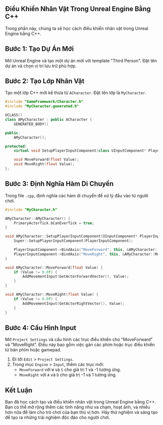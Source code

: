 
## Điều Khiển Nhân Vật Trong Unreal Engine Bằng C++

Trong phần này, chúng ta sẽ học cách điều khiển nhân vật trong Unreal Engine bằng C++.

## Bước 1: Tạo Dự Án Mới
Mở Unreal Engine và tạo một dự án mới với template "Third Person". Đặt tên dự án và chọn vị trí lưu trữ phù hợp.

## Bước 2: Tạo Lớp Nhân Vật
Tạo một lớp C++ mới kế thừa từ `ACharacter`. Đặt tên lớp là `MyCharacter`.

```cpp
#include "GameFramework/Character.h"
#include "MyCharacter.generated.h"

UCLASS()
class AMyCharacter : public ACharacter {
    GENERATED_BODY()

public:
    AMyCharacter();

protected:
    virtual void SetupPlayerInputComponent(class UInputComponent* PlayerInputComponent) override;

    void MoveForward(float Value);
    void MoveRight(float Value);
};
```

## Bước 3: Định Nghĩa Hàm Di Chuyển
Trong file `.cpp`, định nghĩa các hàm di chuyển để xử lý đầu vào từ người chơi.

```cpp
#include "MyCharacter.h"

AMyCharacter::AMyCharacter() {
    PrimaryActorTick.bCanEverTick = true;
}

void AMyCharacter::SetupPlayerInputComponent(UInputComponent* PlayerInputComponent) {
    Super::SetupPlayerInputComponent(PlayerInputComponent);

    PlayerInputComponent->BindAxis("MoveForward", this, &AMyCharacter::MoveForward);
    PlayerInputComponent->BindAxis("MoveRight", this, &AMyCharacter::MoveRight);
}

void AMyCharacter::MoveForward(float Value) {
    if (Value != 0.0f) {
        AddMovementInput(GetActorForwardVector(), Value);
    }
}

void AMyCharacter::MoveRight(float Value) {
    if (Value != 0.0f) {
        AddMovementInput(GetActorRightVector(), Value);
    }
}
```

## Bước 4: Cấu Hình Input
Mở `Project Settings` và cấu hình các trục điều khiển cho "MoveForward" và "MoveRight". Điều này bao gồm việc gán các phím hoặc trục điều khiển từ bàn phím hoặc gamepad.

1. Đi tới `Edit` > `Project Settings`.
2. Trong mục `Engine` > `Input`, thêm các trục mới:
    - `MoveForward` với `W` và `S` cho giá trị 1 và -1 tương ứng.
    - `MoveRight` với `A` và `D` cho giá trị -1 và 1 tương ứng.

## Kết Luận
Bạn đã học cách tạo và điều khiển nhân vật trong Unreal Engine bằng C++. Bạn có thể mở rộng thêm các tính năng như va chạm, hoạt ảnh, và nhiều hơn nữa để làm cho trò chơi của bạn thú vị hơn. Hãy thử nghiệm và sáng tạo để tạo ra những trải nghiệm độc đáo cho người chơi.
